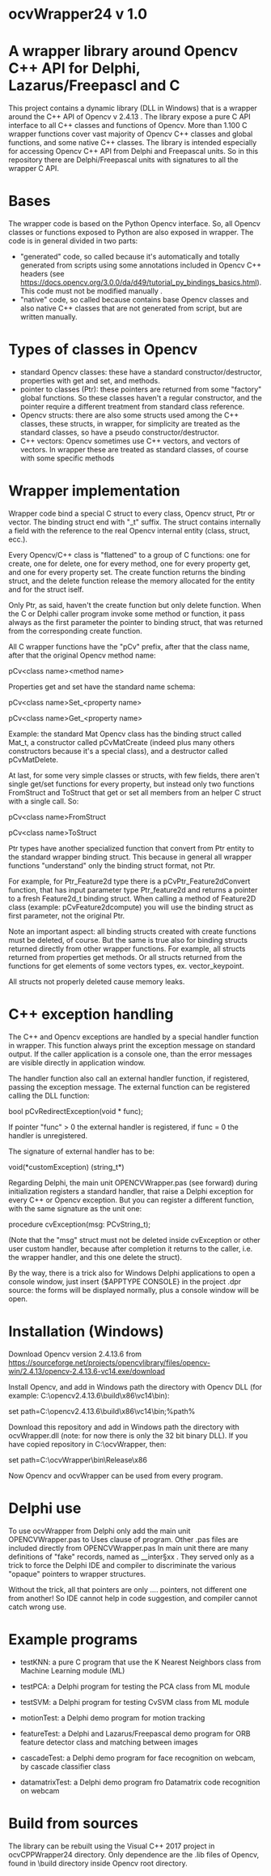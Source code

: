 # ocvWrapper24 v 1.0

# A wrapper library around Opencv C++ API for Delphi, Lazarus/Freepascl and C

This project contains a dynamic library (DLL in Windows) that is a wrapper
around the C++ API of Opencv v 2.4.13 .
The library expose a pure C API interface to all C++ classes and functions of Opencv.
More than 1.100 C wrapper functions cover vast majority of Opencv C++ classes and global
functions, and some native C++ classes.
The library is intended especially for accessing Opencv C++ API from Delphi and Freepascal units.
So in this repository there are Delphi/Freepascal units with signatures to all the wrapper C API.

# Bases

The wrapper code is based on the Python Opencv interface. So, all Opencv classes or functions
exposed to Python are also exposed in wrapper.
The code is in general divided in two parts:
- "generated" code, so called because it's automatically and totally generated from scripts using some annotations
included in Opencv C++ headers (see https://docs.opencv.org/3.0.0/da/d49/tutorial_py_bindings_basics.html). This code must not be modified manually .
- "native" code, so called because contains base Opencv classes and also native C++ classes that are not generated
from script, but are written manually.

# Types of classes in Opencv

- standard Opencv classes: these have a standard constructor/destructor, properties with get and set, and methods.
- pointer to classes (Ptr): these pointers are returned from some "factory" global functions. So these classes
  haven't a regular constructor, and the pointer require a different treatment from standard class reference.
- Opencv structs: there are also some structs used among the C++ classes, these structs, in wrapper, for simplicity
  are treated as the standard classes, so have a pseudo constructor/destructor.
- C++ vectors: Opencv sometimes use C++ vectors, and vectors of vectors. In wrapper these are treated as standard
  classes, of course with some specific methods
  
# Wrapper implementation

Wrapper code bind a special C struct to every class, Opencv struct, Ptr or vector. The binding struct end with \"_t\" suffix.
The struct contains internally a field with the reference to the real Opencv internal entity (class, struct, ecc.).

Every Opencv/C++ class is "flattened" to a group of C functions: one for create, one for delete, one for every method, one for
every property get, and one for every property set. The create function returns the binding struct, and the delete function release the memory
allocated for the entity and for the struct iself. 

Only Ptr, as said, haven't the create function but only delete function.
When the C or Delphi caller program  invoke some method or function, it pass always as the first parameter the pointer to binding
struct, that was returned from the corresponding create function.

All C wrapper functions have the "pCv" prefix, after that the class name, after that the original Opencv method name:

  pCv\<class name\>\<method name\>
  
Properties get and set have the standard name schema:
  
  pCv\<class name\>Set_\<property name\>
  
  pCv\<class name\>Get_\<property name\>
  
Example: the standard Mat Opencv class has the binding struct called Mat_t, a constructor called pCvMatCreate 
(indeed plus many others constructors because it's a special class), and a destructor called pCvMatDelete.
  
At last, for some very simple classes or structs, with few fields, there aren't single get/set functions for every property,
but instead only two functions FromStruct and ToStruct that get or set all members from an helper C struct with a single call. So:
  
  pCv\<class name\>FromStruct
  
  pCv\<class name\>ToStruct
  
Ptr types have another specialized function that convert from Ptr entity to the standard wrapper binding struct. This because
in general all wrapper functions "understand" only the binding struct format, not Ptr.
  
For example, for Ptr_Feature2d type there is a pCvPtr_Feature2dConvert function,  that has input parameter type Ptr_feature2d and
returns a pointer to a fresh Feature2d_t binding struct. When calling a method of Feature2D class (example: pCvFeature2dcompute) 
you will use the binding struct as first parameter, not the original Ptr.
  
Note an important aspect: all binding structs created with create functions must be deleted, of course. But the same is true also for
binding structs returned directly from other wrapper functions. For example, all structs returned from properties get methods. Or
all structs returned from the functions for get elements of some vectors types, ex. vector_keypoint.

All structs not properly deleted cause memory leaks.
  
# C++ exception handling

The C++ and Opencv exceptions are handled by a special handler function in wrapper. This function always print the exception message
on standard output. If the caller application is a console one, than the error messages are visible directly in application
window. 

The handler function also call an external handler function, if registered, passing the exception message. The external function can
be registered calling the DLL function:

bool     pCvRedirectException(void * func);

If pointer "func" \> 0 the external handler is registered, if func = 0 the handler is unregistered.

The signature of external handler has to be:

void(\*customException) (string_t*)

Regarding Delphi, the main unit OPENCVWrapper.pas (see forward) during initialization registers a standard handler, that
raise a Delphi exception for every C++ or Opencv exception.
But you can register a different function, with the same signature as the unit one:

procedure cvException(msg: PCvString_t); 

(Note that the "msg" struct must not be deleted inside cvException or other user custom handler, because after completion it returns to the caller,
i.e. the wrapper handler, and this one delete the struct).

By the way, there is a trick also for Windows Delphi applications to open a console window, just insert {$APPTYPE CONSOLE}
in the project .dpr source: the forms will be displayed normally, plus a console window will be open.





# Installation (Windows)

Download Opencv version 2.4.13.6 from https://sourceforge.net/projects/opencvlibrary/files/opencv-win/2.4.13/opencv-2.4.13.6-vc14.exe/download

Install Opencv, and add in Windows path the directory with Opencv DLL (for example: C:\opencv2.4.13.6\build\x86\vc14\bin):

  set path=C:\opencv2.4.13.6\build\x86\vc14\bin;%path%

Download this repository and add in Windows path the directory with ocvWrapper.dll (note: for now there is only the 32 bit binary DLL).
If you have copied repository in C:\ocvWrapper, then:

  set path=C:\ocvWrapper\bin\Release\x86

Now Opencv and ocvWrapper can be used from every program.

# Delphi use

To use ocvWrapper from Delphi only add the main unit OPENCVWrapper.pas to Uses clause
of program.
Other .pas files are included directly from OPENCVWrapper.pas 
In main unit there are many definitions of "fake" records, named as
__inter§xx . They served only as a trick to force the Delphi IDE and compiler to discriminate
the various "opaque" pointers to wrapper structures. 

Without the trick, all that pointers are only .... pointers, not different one from another!
So IDE cannot help in code suggestion, and compiler cannot catch wrong use.




# Example programs

- testKNN: a pure C program that use the K Nearest Neighbors class from Machine Learning module (ML)

- testPCA: a Delphi program for testing the PCA class from ML module

- testSVM: a Delphi program for testing CvSVM class from ML module

- motionTest: a Delphi demo program for motion tracking

- featureTest: a Delphi and Lazarus/Freepascal demo program for ORB feature detector class and matching between images

- cascadeTest: a Delphi demo program for face recognition on webcam, by cascade classifier class

- datamatrixTest: a Delphi demo program fro Datamatrix code recognition on webcam



# Build from sources

The library can be rebuilt using the Visual C++ 2017 project in ocvCPPWrapper24 directory.
Only dependence are the .lib files of Opencv, found in  \build directory inside Opencv
root directory.


